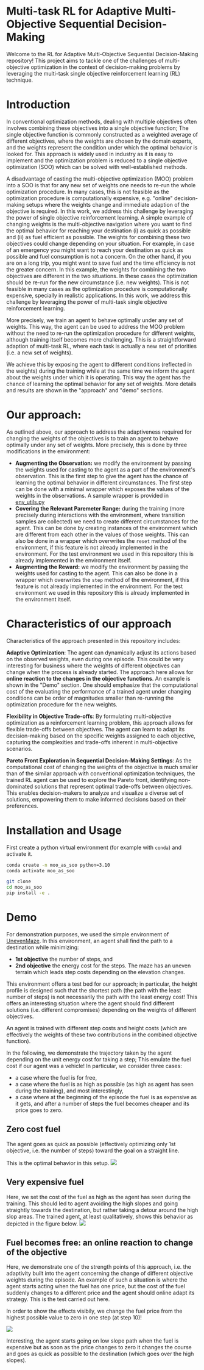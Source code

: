 # Multi-task RL for Adaptive Multi-Objective Sequential Decision-Making
Welcome to the RL for Adaptive Multi-Objective Sequential Decision-Making repository! This project aims to tackle
one of the challenges of multi-objective optimization in the context of decision-making problems by leveraging the
multi-task single objective reinforcement learning (RL) technique.

# Introduction
In conventional optimization methods, dealing with multiple objectives often involves combining
these objectives into a single objective function; The single objective function is commonly constructed as a weighted
average of different objectives, where the weights are chosen by the domain experts, and the weights represent the
condition under which the optimal behavior is looked for. This approach is widely used in
industry as it is easy to implement and the optimization problem is reduced to a single objective optimization (SOO)
which can be solved with well-established methods.

A disadvantage of casting the multi-objective optimization (MOO) problem into a SOO is that for any new set of weights one needs to re-run the whole optimization procedure. In many cases, this is not feasible as the
optimization procedure is computationally expensive, e.g. "online" decision-making setups where the weights change and
immediate adaption of the objective is required. In this work, we address this challenge by leveraging the power of
 single objective reinforcement learning.  A simple example of changing weights is the multi-objective navigation where
you want to find the optimal behavior for reaching your destination (i) as quick as possible and (ii) as fuel efficient
as possible. The weights for combining these two objectives could change depending on your situation. For example, in
case of an emergency you might want to reach your destination as quick as possible and fuel consumption is not a concern.
On the other hand, if you are on a long trip, you might want to save fuel and the time efficiency is not the greater concern.
In this example, the weights for combining the two objectives are different in the two situations. In these cases the
optimization should be re-run for the new circumstance (i.e. new weights). This is not feasible in many cases as the
optimization procedure is computationally expensive, specially in realistic applications. In this work, we address this
challenge by leveraging the power of multi-task single objective reinforcement learning.

More precisely, we train an agent to behave optimally under any set of weights. This way, the agent can be used to address
the MOO problem without the need to re-run the optimization procedure for different weights, although training itself
becomes more challenging. This is a straightforward adaption of multi-task RL, where each task is actually a new set of priorities (i.e. a new set of weights).

We achieve this by exposing the agent to different conditions (reflected in the weights) during the training while at
the same time we inform the agent about the weights under which it is operating. This way the agent has the chance of
learning the optimal behavior for any set of weights. More details and results are shown in the "approach" and "demo"
sections.


# Our approach:
As outlined above, our approach to address the adaptiveness required for changing the weights of the objectives is to
train an agent to behave optimally under any set of weights. More precisely, this is done by three modifications in the
environment:

- **Augmenting the Observation:** we modify the environment by passing the weights used for casting to the agent
as a part of the environment's observation. This is the first step to give the agent has the chance of learning the
optimal behavior in different circumstances. The first step can be done with a minimal wrapper which exposes the values
of the weights in the observations. A sample wrapper is provided in [env_utils.py](./env_utils.py)
- **Covering the Relevant Paremeter Range:** during the training (more precisely during interactions with the environment,
where transition samples are collected) we need to create different circumstances for the agent. This can be done by
creating instances of the environment which are different from each other in the values of those weights. This can also
be done in a wrapper which overwrites the `reset` method of the environment, if this feature is not already implemented in
the environment. For the test environment we used in this repository this is already implemented in the environment itself.
- **Augmenting the Reward:** we modify the environment by passing the weights used for casting to the agent.
This can also be done in a wrapper which overwrites the `step` method of the environment, if this feature is not already
implemented in the environment. For the test environment we used in this repository this is already implemented in
the environment itself.

# Characteristics of our approach
Characteristics of the approach presented in this repository includes:

**Adaptive Optimization**: The agent can dynamically
adjust its actions based on the observed weights, even during one episode. This could be very interesting
for business where the weights of different objectives can change when the process is already started. The approach here
allows for **online reaction to the changes in the objective functions**. An example is shown in the "Demo" section.
One should emphasize that the computational cost of the evaluating the performance of a trained agent under changing
conditions can be order of magnitudes smaller than re-running the optimization procedure for the new weights.

**Flexibility in Objective Trade-offs**: By formulating multi-objective optimization as a reinforcement learning
problem, this approach allows for flexible trade-offs between objectives.
The agent can learn to adapt its decision-making based on the specific weights assigned to each objective, capturing the
complexities and trade-offs inherent in multi-objective scenarios.

**Pareto Front Exploration in Sequential Decision-Making Settings**: As the computational cost of changing the weights of the objective is much smaller than of
the similar approach with conventional optimization techniques, the trained RL agent can be used to explore the Pareto front,
identifying non-dominated solutions that represent optimal trade-offs between objectives. This enables decision-makers
to analyze and visualize a diverse set of solutions, empowering them to make informed decisions based on their
preferences.

# Installation and Usage
First create a python virtual environment (for example with `conda`) and activate it.
```bash
conda create -n moo_as_soo python=3.10
conda activate moo_as_soo
```
```bash
git clone
cd moo_as_soo
pip install -e .
```
# Demo
For demonstration purposes, we used the simple environment of [UnevenMaze](https://github.com/nima-siboni/uneven_maze).
In this environment, an agent shall find the path to a destination while minimizing:
- **1st objective** the number of steps, and
- **2nd objective** the energy cost for the steps. The maze has an uneven terrain which leads step costs depending on the elevation changes.

This environment offers a test bed for our approach; in particular, the height profile is designed such that
the shortest path (the path with the least number of steps) is not necessarily the path with the least energy cost! This
offers an interesting situation where the agent should find different solutions (i.e. different compromises) depending on
the weights of different objectives.

An agent is trained with different step costs and height costs (which are effectively the weights of these two contributions in the combined objective function).

In the following, we demonstrate the trajectory taken by the agent depending on the unit energy cost for taking a step; This
emulate the fuel cost if our agent was a vehicle! In particular, we consider three cases:

- a case where the fuel is for free,
- a case where the fuel is as high as possible (as high as agent has seen during the training), and most interestingly,
- a case where at the beginning of the episode the fuel is as expensive as it gets, and after a number of steps
the fuel becomes cheaper and its price goes to zero.

## Zero cost fuel
The agent goes as quick as possible (effectively optimizing only 1st objective, i.e. the number of steps) toward the goal on a straight line.

This is the optimal behavior in this setup.
![](images/step_10.png)

## Very expensive fuel
Here, we set the cost of the fuel as high as the agent has seen during the training. This should led to agent avoiding the high slopes and going straightly towards
the destination, but rather taking a detour around the high slop areas. The trained agent, at least qualitatively, shows this behavior as depicted in the figure below.
![](images/step_40.png)

## Fuel becomes free: an online reaction to change of the objective
Here, we demonstrate one of the strength points of this approach, i.e. the adaptivity built into the agent concerning the change of different
objective weights during the episode. An example of such a situation is where the agent starts acting when the fuel has one price, but the
cost of the fuel suddenly changes to a different price and the agent should online adapt its strategy. This is the test carried out here.

In order to show the effects visibily, we change the fuel price from the highest possible value to zero in one step (at step 10)!


![](images/step_21.png)

Interesting, the agent starts going on low slope path when the fuel is expensive but as soon as the price
changes to zero it changes the course and goes as quick as possible to the destination (which goes over the high slopes).
